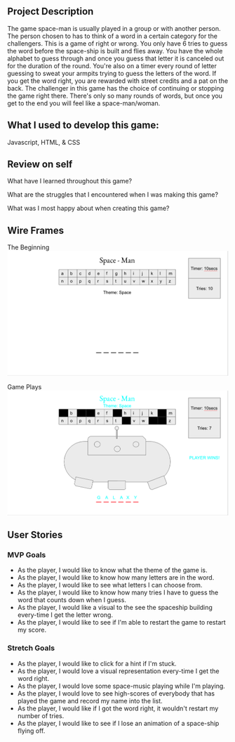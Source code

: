 ## Project Description

The game space-man is usually played in a group or with another person. The person chosen to has to think of a word in a certain category for the challengers. This is a game of right or wrong. You only have 6 tries to guess the word before the space-ship is built and flies away. You have the whole alphabet to guess through and once you guess that letter it is canceled out for the duration of the round. You're also on a timer every round of letter guessing to sweat your armpits trying to guess the letters of the word. If you get the word right, you are rewarded with street credits and a pat on the back. The challenger in this game has the choice of continuing or stopping the game right there. There's only so many rounds of words, but once you get to the end you will feel like a space-man/woman.

## What I used to develop this game:

Javascript,
HTML,
& CSS

## Review on self

What have I learned throughout this game?

What are the struggles that I encountered when I was making this game?

What was I most happy about when creating this game?

## Wire Frames

The Beginning
![BEGINNING OF PLAY](aseets/wireframe-main.png)

Game Plays
![WHEN PLAYED](aseets/wireframe-played.png)

## User Stories

### MVP Goals

- As the player, I would like to know what the theme of the game is.
- As the player, I would like to know how many letters are in the word.
- As the player, I would like to see what letters I can choose from.
- As the player, I would like to know how many tries I have to guess the word that counts down when I guess.
- As the player, I would like a visual to the see the spaceship building every-time I get the letter wrong.
- As the player, I would like to see if I'm able to restart the game to restart my score.

### Stretch Goals

- As the player, I would like to click for a hint if I'm stuck.
- As the player, I would love a visual representation every-time I get the word right.
- As the player, I would love some space-music playing while I'm playing.
- As the player, I would love to see high-scores of everybody that has played the game and record my name into the list.
- As the player, I would like if I got the word right, it wouldn't restart my number of tries.
- As the player, I would like to see if I lose an animation of a space-ship flying off.
